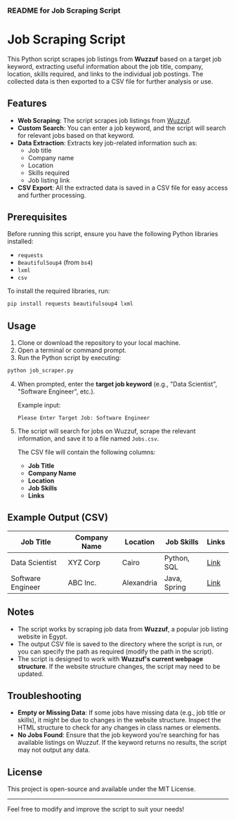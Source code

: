 ### README for Job Scraping Script

# Job Scraping Script

This Python script scrapes job listings from **Wuzzuf** based on a target job keyword, extracting useful information about the job title, company, location, skills required, and links to the individual job postings. The collected data is then exported to a CSV file for further analysis or use.

## Features

- **Web Scraping**: The script scrapes job listings from [Wuzzuf](https://wuzzuf.net/).
- **Custom Search**: You can enter a job keyword, and the script will search for relevant jobs based on that keyword.
- **Data Extraction**: Extracts key job-related information such as:
  - Job title
  - Company name
  - Location
  - Skills required
  - Job listing link
- **CSV Export**: All the extracted data is saved in a CSV file for easy access and further processing.

## Prerequisites

Before running this script, ensure you have the following Python libraries installed:

- `requests`
- `BeautifulSoup4` (from `bs4`)
- `lxml`
- `csv`

To install the required libraries, run:

```bash
pip install requests beautifulsoup4 lxml
```

## Usage

1. Clone or download the repository to your local machine.
2. Open a terminal or command prompt.
3. Run the Python script by executing:

```bash
python job_scraper.py
```

4. When prompted, enter the **target job keyword** (e.g., "Data Scientist", "Software Engineer", etc.).
   
   Example input:
   ```
   Please Enter Target Job: Software Engineer
   ```

5. The script will search for jobs on Wuzzuf, scrape the relevant information, and save it to a file named `Jobs.csv`.

   The CSV file will contain the following columns:
   - **Job Title**
   - **Company Name**
   - **Location**
   - **Job Skills**
   - **Links**

## Example Output (CSV)

| Job Title        | Company Name   | Location  | Job Skills   | Links                                      |
|------------------|----------------|-----------|--------------|--------------------------------------------|
| Data Scientist   | XYZ Corp       | Cairo     | Python, SQL  | [Link](https://wuzzuf.net/jobs/12345)      |
| Software Engineer| ABC Inc.       | Alexandria| Java, Spring | [Link](https://wuzzuf.net/jobs/67890)      |

## Notes

- The script works by scraping job data from **Wuzzuf**, a popular job listing website in Egypt.
- The output CSV file is saved to the directory where the script is run, or you can specify the path as required (modify the path in the script).
- The script is designed to work with **Wuzzuf's current webpage structure**. If the website structure changes, the script may need to be updated.

## Troubleshooting

- **Empty or Missing Data**: If some jobs have missing data (e.g., job title or skills), it might be due to changes in the website structure. Inspect the HTML structure to check for any changes in class names or elements.
- **No Jobs Found**: Ensure that the job keyword you're searching for has available listings on Wuzzuf. If the keyword returns no results, the script may not output any data.

## License

This project is open-source and available under the MIT License.

---

Feel free to modify and improve the script to suit your needs!
